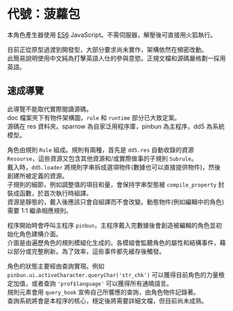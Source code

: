 代號：菠蘿包
============

本角色產生器使用 [ES6](https://leanpub.com/understandinges6/read/) JavaScript。不需伺服器，解壓後可直接用火狐執行。

目前正從原型過渡到開發型，大部分要求尚未實作，架構依然在頻密改動。 <br/>
此簡易說明使用中文純為打擊英語人仕的參與意慾。正規文檔和源碼嚴格劃一採用英語。

速成導覽
--------

此導覽不能取代實際閱讀源碼。 <br/>
doc 檔案夾下有物件架構圖，`rule` 和 `runtime` 部分已大致定案。 <br/>
源碼在 res 資料夾。sparrow 為自家泛用程序庫，pinbun 為主程序，dd5 為系統模型。

角色由規則 `Rule` 組成。規則有兩種，首先是 `dd5.res` 自動收錄的資源 `Resourse`，這些資源又包含其他資源和/或實際做事的子規則 `Subrule`。 <br/>
戴入時，`dd5.loader` 將規則字串拆成選項物件(數據也可以直接提供物件)，然後創建所被定義的資源。 <br/>
子規則的細節，例如調整值的項目和量，會保持字串型態被 `compile_property` 封裝成函數，於首次執行時組譯。 <br/>
資源是靜態的，戴入後應該只會自組譯而不會改變。動態物件(例如編輯中的角色)需要 1:1 繼承相應規則。

程序開始時會呼叫主程序 `pinbun`，主程序戴入完數據後會創造被編輯的角色並初始化角色建構介面。 <br/>
介面是由遍歷角色的規則模組化生成的。各模組會監聽角色的屬性和結構事件，藉以部分或完整刷新。為了效率，這些事件都先緩存後觸發。

角色的狀態主要經由查詢實現。例如 `pinbun.ui.activeCharacter.queryChar('str_chk')` 可以獲得目前角色的力量檢定加值，或者查詢 `'prof$language'` 可以獲得所有通曉語言。 <br/>
規則元素會用 `query_hook` 宣佈自己所響應的查詢，由角色物件記錄著。 <br/>
查詢系統將會是本程序的核心，穩定後將需要詳細文檔，但目前尚未成熟。